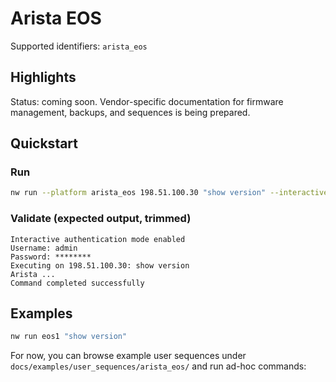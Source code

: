 # Arista EOS

Supported identifiers: `arista_eos`

## Highlights

Status: coming soon. Vendor-specific documentation for firmware management, backups, and sequences is being prepared.

## Quickstart

### Run

```bash
nw run --platform arista_eos 198.51.100.30 "show version" --interactive-auth
```

### Validate (expected output, trimmed)

```
Interactive authentication mode enabled
Username: admin
Password: ********
Executing on 198.51.100.30: show version
Arista ...
Command completed successfully
```

## Examples

```bash
nw run eos1 "show version"
```
For now, you can browse example user sequences under `docs/examples/user_sequences/arista_eos/` and run ad-hoc commands:
